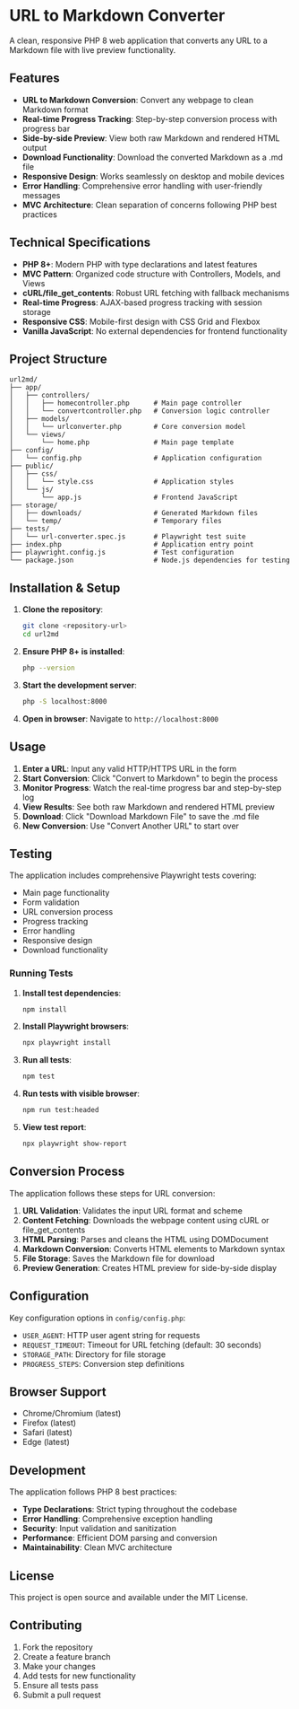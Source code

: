 # URL to Markdown Converter

A clean, responsive PHP 8 web application that converts any URL to a Markdown file with live preview functionality.

## Features

- **URL to Markdown Conversion**: Convert any webpage to clean Markdown format
- **Real-time Progress Tracking**: Step-by-step conversion process with progress bar
- **Side-by-side Preview**: View both raw Markdown and rendered HTML output
- **Download Functionality**: Download the converted Markdown as a .md file
- **Responsive Design**: Works seamlessly on desktop and mobile devices
- **Error Handling**: Comprehensive error handling with user-friendly messages
- **MVC Architecture**: Clean separation of concerns following PHP best practices

## Technical Specifications

- **PHP 8+**: Modern PHP with type declarations and latest features
- **MVC Pattern**: Organized code structure with Controllers, Models, and Views
- **cURL/file_get_contents**: Robust URL fetching with fallback mechanisms
- **Real-time Progress**: AJAX-based progress tracking with session storage
- **Responsive CSS**: Mobile-first design with CSS Grid and Flexbox
- **Vanilla JavaScript**: No external dependencies for frontend functionality

## Project Structure

```
url2md/
├── app/
│   ├── controllers/
│   │   ├── homecontroller.php      # Main page controller
│   │   └── convertcontroller.php   # Conversion logic controller
│   ├── models/
│   │   └── urlconverter.php        # Core conversion model
│   └── views/
│       └── home.php                # Main page template
├── config/
│   └── config.php                  # Application configuration
├── public/
│   ├── css/
│   │   └── style.css               # Application styles
│   └── js/
│       └── app.js                  # Frontend JavaScript
├── storage/
│   ├── downloads/                  # Generated Markdown files
│   └── temp/                       # Temporary files
├── tests/
│   └── url-converter.spec.js       # Playwright test suite
├── index.php                       # Application entry point
├── playwright.config.js            # Test configuration
└── package.json                    # Node.js dependencies for testing
```

## Installation & Setup

1. **Clone the repository**:
   ```bash
   git clone <repository-url>
   cd url2md
   ```

2. **Ensure PHP 8+ is installed**:
   ```bash
   php --version
   ```

3. **Start the development server**:
   ```bash
   php -S localhost:8000
   ```

4. **Open in browser**:
   Navigate to `http://localhost:8000`

## Usage

1. **Enter a URL**: Input any valid HTTP/HTTPS URL in the form
2. **Start Conversion**: Click "Convert to Markdown" to begin the process
3. **Monitor Progress**: Watch the real-time progress bar and step-by-step log
4. **View Results**: See both raw Markdown and rendered HTML preview
5. **Download**: Click "Download Markdown File" to save the .md file
6. **New Conversion**: Use "Convert Another URL" to start over

## Testing

The application includes comprehensive Playwright tests covering:

- Main page functionality
- Form validation
- URL conversion process
- Progress tracking
- Error handling
- Responsive design
- Download functionality

### Running Tests

1. **Install test dependencies**:
   ```bash
   npm install
   ```

2. **Install Playwright browsers**:
   ```bash
   npx playwright install
   ```

3. **Run all tests**:
   ```bash
   npm test
   ```

4. **Run tests with visible browser**:
   ```bash
   npm run test:headed
   ```

5. **View test report**:
   ```bash
   npx playwright show-report
   ```

## Conversion Process

The application follows these steps for URL conversion:

1. **URL Validation**: Validates the input URL format and scheme
2. **Content Fetching**: Downloads the webpage content using cURL or file_get_contents
3. **HTML Parsing**: Parses and cleans the HTML using DOMDocument
4. **Markdown Conversion**: Converts HTML elements to Markdown syntax
5. **File Storage**: Saves the Markdown file for download
6. **Preview Generation**: Creates HTML preview for side-by-side display

## Configuration

Key configuration options in `config/config.php`:

- `USER_AGENT`: HTTP user agent string for requests
- `REQUEST_TIMEOUT`: Timeout for URL fetching (default: 30 seconds)
- `STORAGE_PATH`: Directory for file storage
- `PROGRESS_STEPS`: Conversion step definitions

## Browser Support

- Chrome/Chromium (latest)
- Firefox (latest)
- Safari (latest)
- Edge (latest)

## Development

The application follows PHP 8 best practices:

- **Type Declarations**: Strict typing throughout the codebase
- **Error Handling**: Comprehensive exception handling
- **Security**: Input validation and sanitization
- **Performance**: Efficient DOM parsing and conversion
- **Maintainability**: Clean MVC architecture

## License

This project is open source and available under the MIT License.

## Contributing

1. Fork the repository
2. Create a feature branch
3. Make your changes
4. Add tests for new functionality
5. Ensure all tests pass
6. Submit a pull request
